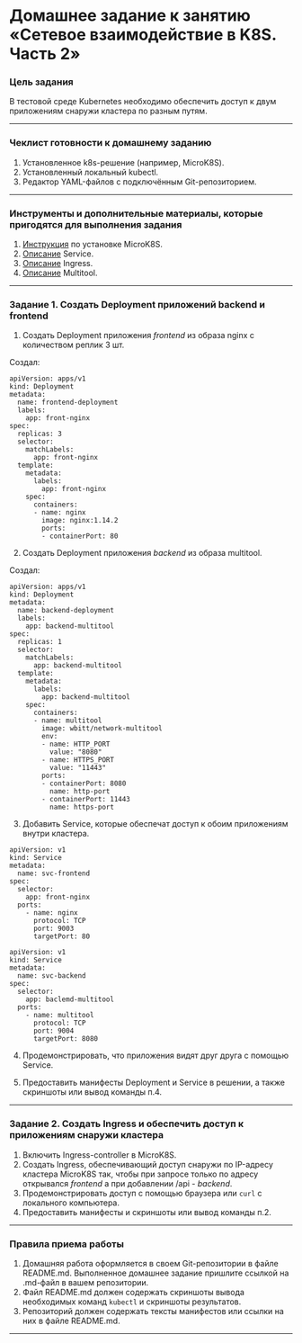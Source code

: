 # Домашнее задание к занятию «Сетевое взаимодействие в K8S. Часть 2»

### Цель задания

В тестовой среде Kubernetes необходимо обеспечить доступ к двум приложениям снаружи кластера по разным путям.

------

### Чеклист готовности к домашнему заданию

1. Установленное k8s-решение (например, MicroK8S).
2. Установленный локальный kubectl.
3. Редактор YAML-файлов с подключённым Git-репозиторием.

------

### Инструменты и дополнительные материалы, которые пригодятся для выполнения задания

1. [Инструкция](https://microk8s.io/docs/getting-started) по установке MicroK8S.
2. [Описание](https://kubernetes.io/docs/concepts/services-networking/service/) Service.
3. [Описание](https://kubernetes.io/docs/concepts/services-networking/ingress/) Ingress.
4. [Описание](https://github.com/wbitt/Network-MultiTool) Multitool.

------

### Задание 1. Создать Deployment приложений backend и frontend

1. Создать Deployment приложения _frontend_ из образа nginx с количеством реплик 3 шт.

Создал:

```
apiVersion: apps/v1
kind: Deployment
metadata:
  name: frontend-deployment
  labels:
    app: front-nginx
spec:
  replicas: 3
  selector:
    matchLabels:
      app: front-nginx
  template:
    metadata:
      labels:
        app: front-nginx
    spec:
      containers:
      - name: nginx
        image: nginx:1.14.2
        ports:
        - containerPort: 80
```        

2. Создать Deployment приложения _backend_ из образа multitool. 

Создал:

```
apiVersion: apps/v1
kind: Deployment
metadata:
  name: backend-deployment
  labels:
    app: backend-multitool
spec:
  replicas: 1
  selector:
    matchLabels:
      app: backend-multitool
  template:
    metadata:
      labels:
        app: backend-multitool
    spec:
      containers:
      - name: multitool
        image: wbitt/network-multitool
        env:
        - name: HTTP_PORT
          value: "8080"
        - name: HTTPS_PORT
          value: "11443"
        ports:
        - containerPort: 8080
          name: http-port
        - containerPort: 11443
          name: https-port
```


3. Добавить Service, которые обеспечат доступ к обоим приложениям внутри кластера. 


```
apiVersion: v1
kind: Service
metadata:
  name: svc-frontend
spec:
  selector:
    app: front-nginx
  ports:
    - name: nginx
      protocol: TCP
      port: 9003
      targetPort: 80
```

```
apiVersion: v1
kind: Service
metadata:
  name: svc-backend
spec:
  selector:
    app: baclemd-multitool
  ports:
    - name: multitool
      protocol: TCP
      port: 9004
      targetPort: 8080
```


4. Продемонстрировать, что приложения видят друг друга с помощью Service.


5. Предоставить манифесты Deployment и Service в решении, а также скриншоты или вывод команды п.4.

------

### Задание 2. Создать Ingress и обеспечить доступ к приложениям снаружи кластера

1. Включить Ingress-controller в MicroK8S.
2. Создать Ingress, обеспечивающий доступ снаружи по IP-адресу кластера MicroK8S так, чтобы при запросе только по адресу открывался _frontend_ а при добавлении /api - _backend_.
3. Продемонстрировать доступ с помощью браузера или `curl` с локального компьютера.
4. Предоставить манифесты и скриншоты или вывод команды п.2.

------

### Правила приема работы

1. Домашняя работа оформляется в своем Git-репозитории в файле README.md. Выполненное домашнее задание пришлите ссылкой на .md-файл в вашем репозитории.
2. Файл README.md должен содержать скриншоты вывода необходимых команд `kubectl` и скриншоты результатов.
3. Репозиторий должен содержать тексты манифестов или ссылки на них в файле README.md.

------
